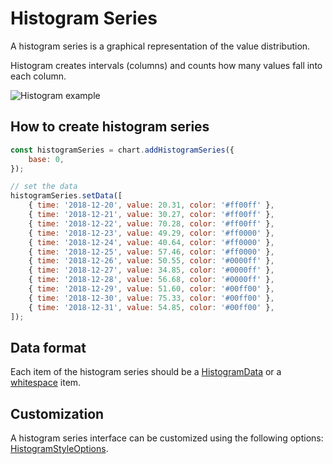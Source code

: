 # Histogram Series

A histogram series is a graphical representation of the value distribution.

Histogram creates intervals (columns) and counts how many values fall into each column.

![Histogram example](/img/histogram-series.png "Histogram chart example")

## How to create histogram series

```js
const histogramSeries = chart.addHistogramSeries({
    base: 0,
});

// set the data
histogramSeries.setData([
    { time: '2018-12-20', value: 20.31, color: '#ff00ff' },
    { time: '2018-12-21', value: 30.27, color: '#ff00ff' },
    { time: '2018-12-22', value: 70.28, color: '#ff00ff' },
    { time: '2018-12-23', value: 49.29, color: '#ff0000' },
    { time: '2018-12-24', value: 40.64, color: '#ff0000' },
    { time: '2018-12-25', value: 57.46, color: '#ff0000' },
    { time: '2018-12-26', value: 50.55, color: '#0000ff' },
    { time: '2018-12-27', value: 34.85, color: '#0000ff' },
    { time: '2018-12-28', value: 56.68, color: '#0000ff' },
    { time: '2018-12-29', value: 51.60, color: '#00ff00' },
    { time: '2018-12-30', value: 75.33, color: '#00ff00' },
    { time: '2018-12-31', value: 54.85, color: '#00ff00' },
]);
```

## Data format

Each item of the histogram series should be a [HistogramData](/api/interfaces/HistogramData.md) or a [whitespace](/api/interfaces/WhitespaceData.md) item.

## Customization

A histogram series interface can be customized using the following options: [HistogramStyleOptions](/api/interfaces/HistogramStyleOptions).
